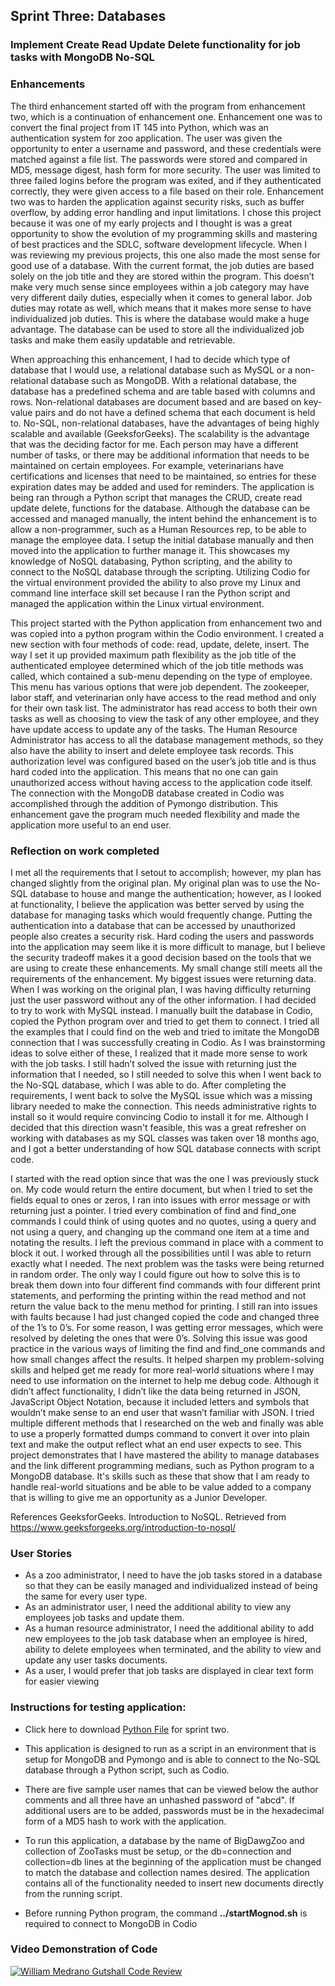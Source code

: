 ## **Sprint Three: Databases**
### **Implement Create Read Update Delete functionality for job tasks with MongoDB No-SQL**

### Enhancements
The third enhancement started off with the program from enhancement two, which is a continuation of enhancement one. Enhancement one was to convert the final project from IT 145 into Python, which was an authentication system for zoo application. The user was given the opportunity to enter a username and password, and these credentials were matched against a file list. The passwords were stored and compared in MD5, message digest, hash form for more security. The user was limited to three failed logins before the program was exited, and if they authenticated correctly, they were given access to a file based on their role. Enhancement two was to harden the application against security risks, such as buffer overflow, by adding error handling and input limitations. I chose this project because it was one of my early projects and I thought is was a great opportunity to show the evolution of my programming skills and mastering of best practices and the SDLC, software development lifecycle. When I was reviewing my previous projects, this one also made the most sense for good use of a database. With the current format, the job duties are based solely on the job title and they are stored within the program. This doesn’t make very much sense since employees within a job category may have very different daily duties, especially when it comes to general labor. Job duties may rotate as well, which means that it makes more sense to have individualized job duties. This is where the database would make a huge advantage. The database can be used to store all the individualized job tasks and make them easily updatable and retrievable.

When approaching this enhancement, I had to decide which type of database that I would use, a relational database such as MySQL or a non-relational database such as MongoDB. With a relational database, the database has a predefined schema and are table based with columns and rows. Non-relational databases are document based and are based on key-value pairs and do not have a defined schema that each document is held to. No-SQL, non-relational databases, have the advantages of being highly scalable and available (GeeksforGeeks). The scalability is the advantage that was the deciding factor for me. Each person may have a different number of tasks, or there may be additional information that needs to be maintained on certain employees. For example, veterinarians have certifications and licenses that need to be maintained, so entries for these expiration dates may be added and used for reminders. The application is being ran through a Python script that manages the CRUD, create read update delete, functions for the database. Although the database can be accessed and managed manually, the intent behind the enhancement is to allow a non-programmer, such as a Human Resources rep, to be able to manage the employee data. I setup the initial database manually and then moved into the application to further manage it. This showcases my knowledge of NoSQL databasing, Python scripting, and the ability to connect to the NoSQL database through the scripting. Utilizing Codio for the virtual environment provided the ability to also prove my Linux and command line interface skill set because I ran the Python script and managed the application within the Linux virtual environment. 

This project started with the Python application from enhancement two and was copied into a python program within the Codio environment. I created a new section with four methods of code: read, update, delete, insert. The way I set it up provided maximum path flexibility as the job title of the authenticated employee determined which of the job title methods was called, which contained a sub-menu depending on the type of employee. This menu has various options that were job dependent. The zookeeper, labor staff, and veterinarian only have access to the read method and only for their own task list. The administrator has read access to both their own tasks as well as choosing to view the task of any other employee, and they have update access to update any of the tasks. The Human Resource Administrator has access to all the database management methods, so they also have the ability to insert and delete employee task records. This authorization level was configured based on the user’s job title and is thus hard coded into the application. This means that no one can gain unauthorized access without having access to the application code itself. The connection with the MongoDB database created in Codio was accomplished through the addition of Pymongo distribution. This enhancement gave the program much needed flexibility and made the application more useful to an end user.

### Reflection on work completed
I met all the requirements that I setout to accomplish; however, my plan has changed slightly from the original plan. My original plan was to use the No-SQL database to house and mange the authentication; however, as I looked at functionality, I believe the application was better served by using the database for managing tasks which would frequently change. Putting the authentication into a database that can be accessed by unauthorized people also creates a security risk. Hard coding the users and passwords into the application may seem like it is more difficult to manage, but I believe the security tradeoff makes it a good decision based on the tools that we are using to create these enhancements. My small change still meets all the requirements of the enhancement. My biggest issues were returning data. When I was working on the original plan, I was having difficulty returning just the user password without any of the other information. I had decided to try to work with MySQL instead. I manually built the database in Codio, copied the Python program over and tried to get them to connect. I tried all the examples that I could find on the web and tried to imitate the MongoDB connection that I was successfully creating in Codio. As I was brainstorming ideas to solve either of these, I realized that it made more sense to work with the job tasks. I still hadn’t solved the issue with returning just the information that I needed, so I still needed to solve this when I went back to the No-SQL database, which I was able to do. After completing the requirements, I went back to solve the MySQL issue which was a missing library needed to make the connection. This needs administrative rights to install so it would require convincing Codio to install it for me. Although I decided that this direction wasn't feasible, this was a great refresher on working with databases as my SQL classes was taken over 18 months ago, and I got a better understanding of how SQL database connects with script code. 
	  
I started with the read option since that was the one I was previously stuck on. My code would return the entire document, but when I tried to set the fields equal to ones or zeros, I ran into issues with error message or with returning just a pointer. I tried every combination of find and find_one commands I could think of using quotes and no quotes, using a query and not using a query, and changing up the command one item at a time and notating the results. I left the previous command in place with a comment to block it out. I worked through all the possibilities until I was able to return exactly what I needed. The next problem was the tasks were being returned in random order. The only way I could figure out how to solve this is to break them down into four different find commands with four different print statements, and performing the printing within the read method and not return the value back to the menu method for printing. I still ran into issues with faults because I had just changed copied the code and changed three of the 1’s to 0’s. For some reason, I was getting error messages, which were resolved by deleting the ones that were 0’s. Solving this issue was good practice in the various ways of limiting the find and find_one commands and how small changes affect the results. It helped sharpen my problem-solving skills and helped get me ready for more real-world situations where I may need to use information on the internet to help me debug code. Although it didn’t affect functionality, I didn’t like the data being returned in JSON, JavaScript Object Notation, because it included letters and symbols that wouldn’t make sense to an end user that wasn’t familiar with JSON. I tried multiple different methods that I researched on the web and finally was able to use a properly formatted dumps command to convert it over into plain text and make the output reflect what an end user expects to see. This project demonstrates that I have mastered the ability to manage databases and the link different programming medians, such as Python program to a MongoDB database. It's skills such as these that show that I am ready to handle real-world situations and be able to be value added to a company that is willing to give me an opportunity as a Junior Developer. 

References
GeeksforGeeks. Introduction to NoSQL. Retrieved from https://www.geeksforgeeks.org/introduction-to-nosql/	

### User Stories
- As a zoo administrator, I need to have the job tasks stored in a database so that they can be easily managed and individualized instead of being the same for every user type.
- As an administrator user, I need the additional ability to view any employees job tasks and update them.
- As a human resource administrator, I need the additional ability to add new employees to the job task database when an employee is hired, ability to delete employees when terminated, and the ability to view and update any user tasks documents.
- As a user, I would prefer that job tasks are displayed in clear text form for easier viewing

### **Instructions for testing application:**

- Click here to download [Python File](https://williammedranogutshall.github.io/BigDawg.github.io/ZooManagement.py) for sprint two.

- This application is designed to run as a script in an environment that is setup for MongoDB and Pymongo and is able to connect to the No-SQL database through a Python script, such as Codio. 

- There are five sample user names that can be viewed below the author comments and all three have an unhashed password of "abcd". If additional users are to be added, passwords must be in the hexadecimal form of a MD5 hash to work with the application.

- To run this application, a database by the name of BigDawgZoo and collection of ZooTasks must be setup, or the db=connection and collection=db lines at the beginning of the application must be changed to match the database and collection names desired. The application contains all of the functionality needed to insert new documents directly from the running script.

- Before running Python program, the command **../startMognod.sh** is required to connect to MongoDB in Codio


### **Video Demonstration of Code**

[![William Medrano Gutshall Code Review](https://williammedranogutshall.github.io/BigDawg.github.io/ZooManagement.JPG)](https://youtu.be/2vtQbFkaHus "WilliamMedranoGutshallSprintThree")
